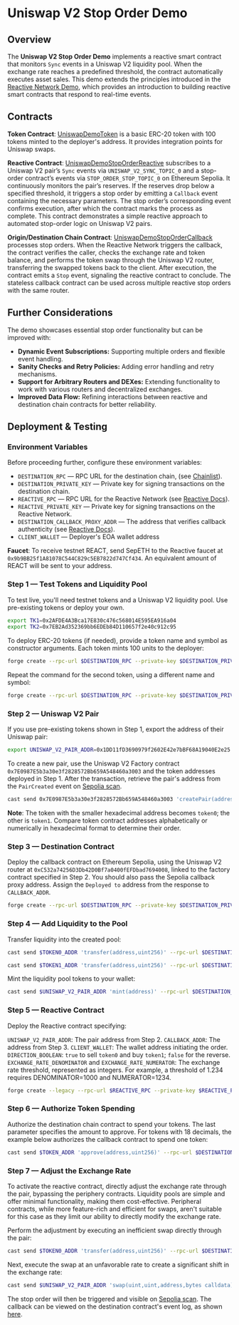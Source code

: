 # Uniswap V2 Stop Order Demo

## Overview

The **Uniswap V2 Stop Order Demo** implements a reactive smart contract that monitors `Sync` events in a Uniswap V2 liquidity pool. When the exchange rate reaches a predefined threshold, the contract automatically executes asset sales. This demo extends the principles introduced in the [Reactive Network Demo](https://github.com/Reactive-Network/reactive-smart-contract-demos/tree/main/src/demos/basic), which provides an introduction to building reactive smart contracts that respond to real-time events.

## Contracts

**Token Contract**: [UniswapDemoToken](https://github.com/Reactive-Network/reactive-smart-contract-demos/blob/main/src/demos/uniswap-v2-stop-order/UniswapDemoToken.sol) is a basic ERC-20 token with 100 tokens minted to the deployer's address. It provides integration points for Uniswap swaps.

**Reactive Contract**: [UniswapDemoStopOrderReactive](https://github.com/Reactive-Network/reactive-smart-contract-demos/blob/main/src/demos/uniswap-v2-stop-order/UniswapDemoStopOrderReactive.sol) subscribes to a Uniswap V2 pair’s `Sync` events via `UNISWAP_V2_SYNC_TOPIC_0` and a stop-order contract’s events via `STOP_ORDER_STOP_TOPIC_0` on Ethereum Sepolia. It continuously monitors the pair’s reserves. If the reserves drop below a specified threshold, it triggers a stop order by emitting a `Callback` event containing the necessary parameters. The stop order’s corresponding event confirms execution, after which the contract marks the process as complete. This contract demonstrates a simple reactive approach to automated stop-order logic on Uniswap V2 pairs.

**Origin/Destination Chain Contract**: [UniswapDemoStopOrderCallback](https://github.com/Reactive-Network/reactive-smart-contract-demos/blob/main/src/demos/uniswap-v2-stop-order/UniswapDemoStopOrderCallback.sol) processes stop orders. When the Reactive Network triggers the callback, the contract verifies the caller, checks the exchange rate and token balance, and performs the token swap through the Uniswap V2 router, transferring the swapped tokens back to the client. After execution, the contract emits a `Stop` event, signaling the reactive contract to conclude. The stateless callback contract can be used across multiple reactive stop orders with the same router.

## Further Considerations

The demo showcases essential stop order functionality but can be improved with:

- **Dynamic Event Subscriptions:** Supporting multiple orders and flexible event handling.
- **Sanity Checks and Retry Policies:** Adding error handling and retry mechanisms.
- **Support for Arbitrary Routers and DEXes:** Extending functionality to work with various routers and decentralized exchanges.
- **Improved Data Flow:** Refining interactions between reactive and destination chain contracts for better reliability.

## Deployment & Testing

### Environment Variables

Before proceeding further, configure these environment variables:

* `DESTINATION_RPC` — RPC URL for the destination chain, (see [Chainlist](https://chainlist.org)).
* `DESTINATION_PRIVATE_KEY` — Private key for signing transactions on the destination chain.
* `REACTIVE_RPC` — RPC URL for the Reactive Network (see [Reactive Docs](https://dev.reactive.network/reactive-mainnet)).
* `REACTIVE_PRIVATE_KEY` — Private key for signing transactions on the Reactive Network.
* `DESTINATION_CALLBACK_PROXY_ADDR` — The address that verifies callback authenticity (see [Reactive Docs](https://dev.reactive.network/origins-and-destinations#callback-proxy-address)).
* `CLIENT_WALLET` — Deployer's EOA wallet address

**Faucet**: To receive testnet REACT, send SepETH to the Reactive faucet at `0x9b9BB25f1A81078C544C829c5EB7822d747Cf434`. An equivalent amount of REACT will be sent to your address.

### Step 1 — Test Tokens and Liquidity Pool

To test live, you'll need testnet tokens and a Uniswap V2 liquidity pool. Use pre-existing tokens or deploy your own.

```bash
export TK1=0x2AFDE4A3Bca17E830c476c568014E595EA916a04
export TK2=0x7EB2Ad352369bb6EDEb84D110657f2e40c912c95
```

To deploy ERC-20 tokens (if needed), provide a token name and symbol as constructor arguments. Each token mints 100 units to the deployer:

```bash
forge create --rpc-url $DESTINATION_RPC --private-key $DESTINATION_PRIVATE_KEY src/demos/uniswap-v2-stop-order/UniswapDemoToken.sol:UniswapDemoToken --constructor-args TK1 TK1
```

Repeat the command for the second token, using a different name and symbol:

```bash
forge create --rpc-url $DESTINATION_RPC --private-key $DESTINATION_PRIVATE_KEY src/demos/uniswap-v2-stop-order/UniswapDemoToken.sol:UniswapDemoToken --constructor-args TK2 TK2
```

### Step 2 — Uniswap V2 Pair

If you use pre-existing tokens shown in Step 1, export the address of their Uniswap pair:

```bash
export UNISWAP_V2_PAIR_ADDR=0x1DD11fD3690979f2602E42e7bBF68A19040E2e25
```

To create a new pair, use the Uniswap V2 Factory contract `0x7E0987E5b3a30e3f2828572Bb659A548460a3003` and the token addresses deployed in Step 1. After the transaction, retrieve the pair's address from the `PairCreated` event on [Sepolia scan](https://sepolia.etherscan.io/tx/0x4a373bc6ebe815105abf44e6b26e9cdcd561fb9e796196849ae874c7083692a4/advanced#eventlog).

```bash
cast send 0x7E0987E5b3a30e3f2828572Bb659A548460a3003 'createPair(address,address)' --rpc-url $DESTINATION_RPC --private-key $DESTINATION_PRIVATE_KEY $TOKEN0_ADDR $TOKEN1_ADDR
```

**Note**: The token with the smaller hexadecimal address becomes `token0`; the other is `token1`. Compare token contract addresses alphabetically or numerically in hexadecimal format to determine their order.

### Step 3 — Destination Contract

Deploy the callback contract on Ethereum Sepolia, using the Uniswap V2 router at `0xC532a74256D3Db42D0Bf7a0400fEFDbad7694008`, linked to the factory contract specified in Step 2. You should also pass the Sepolia callback proxy address. Assign the `Deployed to` address from the response to `CALLBACK_ADDR`.

```bash
forge create --rpc-url $DESTINATION_RPC --private-key $DESTINATION_PRIVATE_KEY src/demos/uniswap-v2-stop-order/UniswapDemoStopOrderCallback.sol:UniswapDemoStopOrderCallback --constructor-args $DESTINATION_CALLBACK_PROXY_ADDR 0xC532a74256D3Db42D0Bf7a0400fEFDbad7694008
```

### Step 4 — Add Liquidity to the Pool

Transfer liquidity into the created pool:

```bash
cast send $TOKEN0_ADDR 'transfer(address,uint256)' --rpc-url $DESTINATION_RPC --private-key $DESTINATION_PRIVATE_KEY $UNISWAP_V2_PAIR_ADDR 10000000000000000000
```

```bash
cast send $TOKEN1_ADDR 'transfer(address,uint256)' --rpc-url $DESTINATION_RPC --private-key $DESTINATION_PRIVATE_KEY $UNISWAP_V2_PAIR_ADDR 10000000000000000000
```

Mint the liquidity pool tokens to your wallet:

```bash
cast send $UNISWAP_V2_PAIR_ADDR 'mint(address)' --rpc-url $DESTINATION_RPC --private-key $DESTINATION_PRIVATE_KEY $CLIENT_WALLET
```

### Step 5 — Reactive Contract

Deploy the Reactive contract specifying:

`UNISWAP_V2_PAIR_ADDR`: The pair address from Step 2.
`CALLBACK_ADDR`: The address from Step 3.
`CLIENT_WALLET`: The wallet address initiating the order.
`DIRECTION_BOOLEAN`: `true` to sell `token0` and buy `token1`; `false` for the reverse.
`EXCHANGE_RATE_DENOMINATOR` and `EXCHANGE_RATE_NUMERATOR`: The exchange rate threshold, represented as integers. For example, a threshold of 1.234 requires DENOMINATOR=1000 and NUMERATOR=1234.

```bash
forge create --legacy --rpc-url $REACTIVE_RPC --private-key $REACTIVE_PRIVATE_KEY src/demos/uniswap-v2-stop-order/UniswapDemoStopOrderReactive.sol:UniswapDemoStopOrderReactive --value 0.1ether --constructor-args $UNISWAP_V2_PAIR_ADDR $CALLBACK_ADDR $CLIENT_WALLET $DIRECTION_BOOLEAN $EXCHANGE_RATE_DENOMINATOR $EXCHANGE_RATE_NUMERATOR
```

### Step 6 — Authorize Token Spending

Authorize the destination chain contract to spend your tokens. The last parameter specifies the amount to approve. For tokens with 18 decimals, the example below authorizes the callback contract to spend one token:

```bash
cast send $TOKEN_ADDR 'approve(address,uint256)' --rpc-url $DESTINATION_RPC --private-key $DESTINATION_PRIVATE_KEY $CALLBACK_ADDR 1000000000000000000
```

### Step 7 — Adjust the Exchange Rate

To activate the reactive contract, directly adjust the exchange rate through the pair, bypassing the periphery contracts. Liquidity pools are simple and offer minimal functionality, making them cost-effective. Peripheral contracts, while more feature-rich and efficient for swaps, aren't suitable for this case as they limit our ability to directly modify the exchange rate.

Perform the adjustment by executing an inefficient swap directly through the pair:

```bash
cast send $TOKEN0_ADDR 'transfer(address,uint256)' --rpc-url $DESTINATION_RPC --private-key $DESTINATION_PRIVATE_KEY $UNISWAP_V2_PAIR_ADDR 20000000000000000
```

Next, execute the swap at an unfavorable rate to create a significant shift in the exchange rate:

```bash
cast send $UNISWAP_V2_PAIR_ADDR 'swap(uint,uint,address,bytes calldata)' --rpc-url $DESTINATION_RPC --private-key $DESTINATION_PRIVATE_KEY 0 5000000000000000 $CLIENT_WALLET "0x"
```

The stop order will then be triggered and visible on [Sepolia scan](https://sepolia.etherscan.io/). The callback can be viewed on the destination contract's event log, as shown [here](https://sepolia.etherscan.io/address/0xA8AE573e5227555255AAb217a86f3E9fE1Fc6631#events).